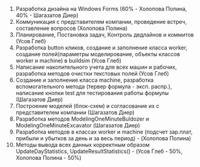 1) Разработка  дизайна на Windows Forms (60% - Холопова Полина, 40% - Шагазатов Диер)
2) Коммуникация с представителем компании, проведение встреч, составление вопросов (Холопова Полина)
3) Планирование, Постановка задач, Контроль дедлайнов и коммитов (Усов Глеб)
4) Разработка button кликов, создание и заполнение класса worker,  создание полей(параметры моделирование, объекты классов worker и machine) в buildsim (Усов Глеб)
5) Написание накопительного учета для всех машин и рабочих, разработка методов очистки текстовых полей (Усов Глеб)
6) Создание и заполнение класса machine, разработка вспомогательного метода (тервер формула - эксп. распр.), написание кнопки test для тестирования работы формулы  (Шагазатов Диер)
7) Построение моделей (блок-схем)  и согласование их с представителем компании (Шагазатов Диер)
8) Разработка методов ModelingOneMinuteBuldozer и  ModelingOneMinuteExcavator (Шагазатов Диер)
9) Разработка методов в классах worker и machine (подсчет зар.плат, прибыли и убытков за день и за весь период) - (Холопова Полина)
10) Методы вывода всех данных корректным образом UpdateDayStatistics, UpdateResultStatistics() - (Усов Глеб - 50%, Холопова Полина - 50%)

